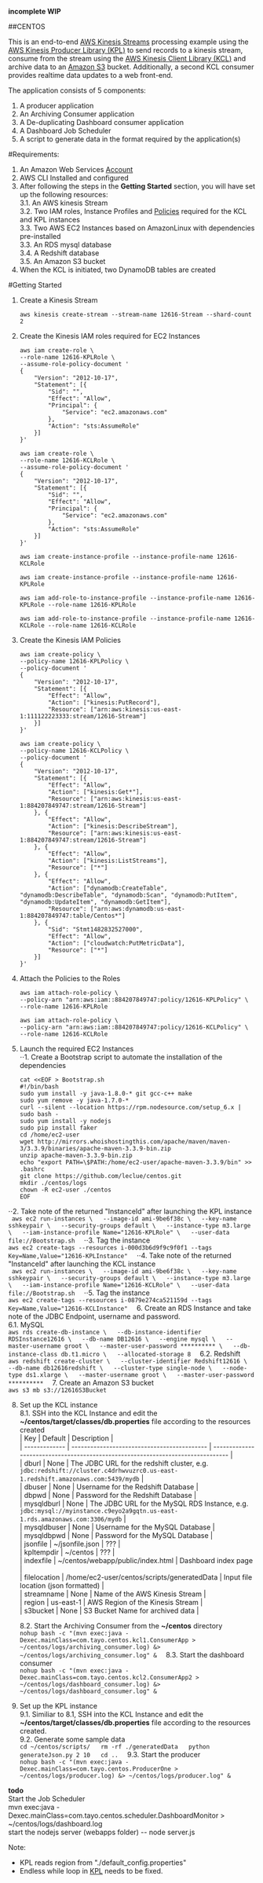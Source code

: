 **incomplete WIP**


##CENTOS

This is an end-to-end [AWS Kinesis Streams](https://aws.amazon.com/kinesis/streams/) processing example using the [AWS Kinesis Producer Library (KPL)](http://docs.aws.amazon.com/streams/latest/dev/developing-producers-with-kpl.html) to send records to a kinesis stream, consume from the stream using the [AWS Kinesis Client Library (KCL)](http://docs.aws.amazon.com/streams/latest/dev/developing-consumers-with-kcl.html) and archive data to an [Amazon S3](http://docs.aws.amazon.com/AmazonS3/latest/dev/Welcome.html) bucket. Additionally, a second KCL consumer provides realtime data updates to a web front-end. 

The application consists of 5 components:

1. A producer application
2. An Archiving Consumer application
3. A De-duplicating Dashboard consumer application
4. A Dashboard Job Scheduler
5. A script to generate data in the format required by the application(s)

#Requirements:
1. An Amazon Web Services [Account](https://aws.amazon.com/free/?sc_channel=PS&sc_campaign=acquisition_ZA&sc_publisher=google&sc_medium=cloud_computing_b&sc_content=aws_account_e&sc_detail=aws%20account&sc_category=cloud_computing&sc_segment=77706639422&sc_matchtype=e&sc_country=ZA&s_kwcid=AL!4422!3!77706639422!e!!g!!aws%20account&ef_id=V9u@TgAABMH86aOm:20161227051709:s)
2. AWS CLI Installed and configured
3. After following the steps in the **Getting Started** section, you will have set up the following resources:  
    3.1. An AWS kinesis Stream  
    3.2. Two IAM roles, Instance Profiles and [Policies](http://docs.aws.amazon.com/streams/latest/dev/controlling-access.html) required for the KCL and KPL instances  
    3.3. Two AWS EC2 Instances based on AmazonLinux with dependencies pre-installed  
    3.3. An RDS mysql database  
    3.4. A Redshift database  
    3.5. An Amazon S3 bucket  
4. When the KCL is initiated, two DynamoDB tables are created  

#Getting Started
1. Create a Kinesis Stream  
    ```
    aws kinesis create-stream --stream-name 12616-Stream --shard-count 2  
    ```

2. Create the Kinesis IAM roles required for EC2 Instances  
    ```
    aws iam create-role \  
    --role-name 12616-KPLRole \  
    --assume-role-policy-document '  
    {  
        "Version": "2012-10-17",  
        "Statement": [{  
            "Sid": "",  
            "Effect": "Allow",  
            "Principal": {  
                "Service": "ec2.amazonaws.com"  
            },  
            "Action": "sts:AssumeRole"  
        }]  
    }'  

    aws iam create-role \  
    --role-name 12616-KCLRole \  
    --assume-role-policy-document '  
    {  
        "Version": "2012-10-17",  
        "Statement": [{  
            "Sid": "",  
            "Effect": "Allow",  
            "Principal": {  
                "Service": "ec2.amazonaws.com"  
            },  
            "Action": "sts:AssumeRole"  
        }]  
    }'  

    aws iam create-instance-profile --instance-profile-name 12616-KCLRole  

    aws iam create-instance-profile --instance-profile-name 12616-KPLRole  

    aws iam add-role-to-instance-profile --instance-profile-name 12616-KPLRole --role-name 12616-KPLRole  

    aws iam add-role-to-instance-profile --instance-profile-name 12616-KCLRole --role-name 12616-KCLRole  
    ```

3. Create the Kinesis IAM Policies  
    ```
    aws iam create-policy \  
    --policy-name 12616-KPLPolicy \  
    --policy-document '  
    {  
        "Version": "2012-10-17",  
        "Statement": [{  
            "Effect": "Allow",  
            "Action": ["kinesis:PutRecord"],  
            "Resource": ["arn:aws:kinesis:us-east-1:111122223333:stream/12616-Stream"]  
        }]  
    }'  

    aws iam create-policy \  
    --policy-name 12616-KCLPolicy \  
    --policy-document '  
    {  
        "Version": "2012-10-17",  
        "Statement": [{  
            "Effect": "Allow",  
            "Action": ["kinesis:Get*"],  
            "Resource": ["arn:aws:kinesis:us-east-1:884207849747:stream/12616-Stream"]  
        }, {  
            "Effect": "Allow",  
            "Action": ["kinesis:DescribeStream"],  
            "Resource": ["arn:aws:kinesis:us-east-1:884207849747:stream/12616-Stream"]  
        }, {  
            "Effect": "Allow",  
            "Action": ["kinesis:ListStreams"],  
            "Resource": ["*"]  
        }, {  
            "Effect": "Allow",  
            "Action": ["dynamodb:CreateTable", "dynamodb:DescribeTable", "dynamodb:Scan", "dynamodb:PutItem", "dynamodb:UpdateItem", "dynamodb:GetItem"],  
            "Resource": ["arn:aws:dynamodb:us-east-1:884207849747:table/Centos*"]  
        }, {  
            "Sid": "Stmt1482832527000",  
            "Effect": "Allow",  
            "Action": ["cloudwatch:PutMetricData"],  
            "Resource": ["*"]  
        }]  
    }'  
    ```

4. Attach the Policies to the Roles  
    ```
    aws iam attach-role-policy \  
    --policy-arn "arn:aws:iam::884207849747:policy/12616-KPLPolicy" \  
    --role-name 12616-KPLRole  

    aws iam attach-role-policy \  
    --policy-arn "arn:aws:iam::884207849747:policy/12616-KCLPolicy" \  
    --role-name 12616-KCLRole  
    ```

5. Launch the required EC2 Instances  
⋅⋅1. Create a Bootstrap script to automate the installation of the dependencies  
    ```
    cat <<EOF > Bootstrap.sh  
    #!/bin/bash  
    sudo yum install -y java-1.8.0-* git gcc-c++ make  
    sudo yum remove -y java-1.7.0-*  
    curl --silent --location https://rpm.nodesource.com/setup_6.x | sudo bash -  
    sudo yum install -y nodejs  
    sudo pip install faker  
    cd /home/ec2-user   
    wget http://mirrors.whoishostingthis.com/apache/maven/maven-3/3.3.9/binaries/apache-maven-3.3.9-bin.zip  
    unzip apache-maven-3.3.9-bin.zip  
    echo "export PATH=\$PATH:/home/ec2-user/apache-maven-3.3.9/bin" >> .bashrc  
    git clone https://github.com/leclue/centos.git  
    mkdir ./centos/logs  
    chown -R ec2-user ./centos  
    EOF  
    ```
⋅⋅2. Take note of the returned "InstanceId" after launching the KPL instance  
    ``` 
    aws ec2 run-instances \  
    --image-id ami-9be6f38c \  
    --key-name sshkeypair \  
    --security-groups default \  
    --instance-type m3.large \  
    --iam-instance-profile Name="12616-KPLRole" \  
    --user-data file://Bootstrap.sh  
    ```
⋅⋅3. Tag the instance  
    ```
    aws ec2 create-tags --resources i-000d3b6d9f9c9f0f1 --tags Key=Name,Value="12616-KPLInstance"  
    ```
⋅⋅4. Take note of the returned "InstanceId" after launching the KCL instance  
    ``` 
    aws ec2 run-instances \  
    --image-id ami-9be6f38c \  
    --key-name sshkeypair \  
    --security-groups default \  
    --instance-type m3.large \  
    --iam-instance-profile Name="12616-KCLRole" \  
    --user-data file://Bootstrap.sh  
    ```
⋅⋅5. Tag the instance  
    ```
    aws ec2 create-tags --resources i-0879e274ca521159d --tags Key=Name,Value="12616-KCLInstance"  
    ```
6. Create an RDS Instance and take note of the JDBC Endpoint, username and password.  
    6.1. MySQL  
    ```
    aws rds create-db-instance \  
    --db-instance-identifier RDSInstance12616 \  
    --db-name DB12616 \  
    --engine mysql \  
    --master-username groot \  
    --master-user-password ********** \  
    --db-instance-class db.t1.micro \  
    --allocated-storage 8  
    ```
    6.2. Redshift  
    ```
        aws redshift create-cluster \  
        --cluster-identifier Redshift12616 \  
        --db-name db12616redshift \  
        --cluster-type single-node \  
        --node-type ds1.xlarge \  
        --master-username groot \  
        --master-user-password **********  
    ```
7. Create an Amazon S3 bucket  
    ```
        aws s3 mb s3://12616S3Bucket  
    ```

8. Set up the KCL instance  
    8.1. SSH into the KCL Instance and edit the **~/centos/target/classes/db.properties** file according to the resources created  
| Key           | Default                                     | Description                                                                     |  
| ------------- | ------------------------------------------- | ------------------------------------------------------------------------------- |  
| dburl         | None                                        | The JDBC URL for the redshift cluster, e.g. `jdbc:redshift://cluster.c4drhwvuzrc0.us-east-1.redshift.amazonaws.com:5439/mydb` |  
| dbuser        | None                                        | Username for the Redshift Database                                              |  
| dbpwd         | None                                        | Password for the Redshift Database                                              |  
| mysqldburl    | None                                        | The JDBC URL for the MySQL RDS Instance, e.g. `jdbc:mysql://myinstance.c9eyo2a9gqtn.us-east-1.rds.amazonaws.com:3306/mydb`      |  
| mysqldbuser   | None                                        | Username for the MySQL Database                                                 |  
| mysqldbpwd    | None                                        | Password for the MySQL Database                                                 |  
| jsonfile      | ~/jsonfile.json                             | ???                                                                             |  
| kpltempdir    | ~/centos                                    | ???                                                                             |  
| indexfile     | ~/centos/webapp/public/index.html           | Dashboard index page                                                            |  
| filelocation  | /home/ec2-user/centos/scripts/generatedData | Input file location (json formatted)                                            |  
| streamname    | None                                        | Name of the AWS Kinesis Stream                                                  |  
| region        | us-east-1                                   | AWS Region of the Kinesis Stream                                                |  
| s3bucket      | None                                        | S3 Bucket Name for archived data                                                |  
  
    8.2. Start the Archiving Consumer from the **~/centos** directory  
        ```
        nohup bash -c "(mvn exec:java -Dexec.mainClass=com.tayo.centos.kcl1.ConsumerApp > ~/centos/logs/archiving_consumer.log) &> ~/centos/logs/archiving_consumer.log" &  
        ```
    8.3. Start the dashboard consumer  
        ```
        nohup bash -c "(mvn exec:java -Dexec.mainClass=com.tayo.centos.kcl2.ConsumerApp2 > ~/centos/logs/dashboard_consumer.log) &> ~/centos/logs/dashboard_consumer.log" &  
        ```
9. Set up the KPL instance  
    9.1. Similiar to 8.1, SSH into the KCL Instance and edit the **~/centos/target/classes/db.properties** file according to the resources created.  
    9.2. Generate some sample data  
        ```
        cd ~/centos/scripts/  
        rm -rf ./generatedData  
        python generateJson.py 2 10  
        cd ..  
        ```
    9.3. Start the producer  
        ```
        nohup bash -c "(mvn exec:java -Dexec.mainClass=com.tayo.centos.ProducerOne > ~/centos/logs/producer.log) &> ~/centos/logs/producer.log" &  
        ```
  
**todo**  
Start the Job Scheduler  
mvn exec:java -Dexec.mainClass=com.tayo.centos.scheduler.DashboardMonitor > ~/centos/logs/dashboard.log  
start the nodejs server (webapps folder) -- node server.js  
  
Note:   
* KPL reads region from "./default_config.properties"  
* Endless while loop in [KPL](https://github.com/leclue/centos/blob/master/src/main/java/com/tayo/centos/ProducerOne.java#L127) needs to be fixed.  


